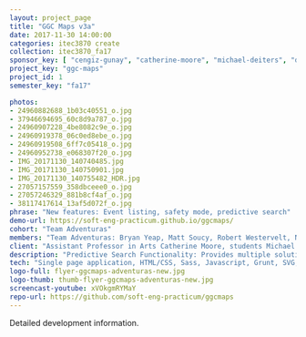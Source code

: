 ```yaml
---
layout: project_page
title: "GGC Maps v3a"
date: 2017-11-30 14:00:00
categories: itec3870 create
collection: itec3870_fa17
sponsor_key: [ "cengiz-gunay", "catherine-moore", "michael-deiters", "david-rivera-rocha" ]
project_key: "ggc-maps"
project_id: 1
semester_key: "fa17"

photos:
- 24960882688_1b03c40551_o.jpg
- 37946694695_60c8d9a787_o.jpg
- 24960907228_4be8082c9e_o.jpg
- 24960919378_06c0ed8ebe_o.jpg
- 24960919508_6ff7c05418_o.jpg
- 24960952738_e068307f20_o.jpg
- IMG_20171130_140740485.jpg
- IMG_20171130_140750901.jpg
- IMG_20171130_140755482_HDR.jpg
- 27057157559_358dbceee0_o.jpg
- 27057246329_881b8cf4af_o.jpg
- 38117417614_13af5d072f_o.jpg
phrase: "New features: Event listing, safety mode, predictive search"
demo-url: https://soft-eng-practicum.github.io/ggcmaps/
cohort: "Team Adventuras"
members: "Team Adventuras: Bryan Yeap, Matt Soucy, Robert Westervelt, Nilaja Williams"
client: "Assistant Professor in Arts Catherine Moore, students Michael Deiters and David Rivera Rocha"
description: "Predictive Search Functionality: Provides multiple solutions based on current input by the user. User input can be at any place within the provided solutions. Safety Mode: Provides an overlay of safety related items. Items include AEDs, Fire Extinguishers, Fire Alarms, Trauma Kits, and Safety Shelters. Event Information Tab: Provides event information related to events held on GGC campus. Event list changes depending on the building being accessed. Provides events up to 2 weeks ahead of current date. Functional Service Worker: Checks all cache versions in the users browser and deletes any old versions. Additional files for cache. Updated Building Legend: Add locations and building labels. Turns off if parking legend is on, vice versa."
tech: "Single page application, HTML/CSS, Sass, Javascript, Grunt, SVG, Selenium and BrowserStack testing"
logo-full: flyer-ggcmaps-adventuras-new.jpg
logo-thumb: thumb-flyer-ggcmaps-adventuras-new.jpg
screencast-youtube: xVOkgmRYMaY
repo-url: https://github.com/soft-eng-practicum/ggcmaps
---
```


Detailed development information.

<!-- lightgallery -->
<script src="https://code.jquery.com/jquery-2.2.4.min.js"></script>
<script src="https://cdn.jsdelivr.net/lightgallery/1.3.7/js/lightgallery.min.js"></script>
<script src="https://cdn.jsdelivr.net/g/lg-zoom"></script>

<script type="text/javascript">
    $(document).ready(function() {
    $("body").lightGallery({
    zoom: true,
    selector: 'a#lightgallery',
    selectWithin: 'body'
    }); 
    });
</script>

[ggc]: http://www.ggc.edu
[gunay-ggc]: http://www.ggc.edu/about-ggc/directory/cengiz-gunay
